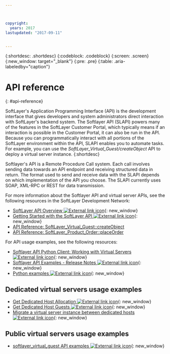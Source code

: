 ```yaml
---



copyright:
  years: 2017
lastupdated: "2017-09-11"


---
```


{:shortdesc: .shortdesc}
{:codeblock: .codeblock}
{:screen: .screen}
{:new_window: target="_blank"}
{:pre: .pre}
{:table: .aria-labeledby="caption"}

# API reference
{: #api-reference} 

SoftLayer's Application Programming Interface (API) is the development interface that gives developers and system administrators direct interaction with SoftLayer's backend system. The Softlayer API (SLAPI) powers many of the features in the SoftLayer Customer Portal, which typically means if an interaction is possible in the Customer Portal, it can also be run in the API. Because you can programmatically interact with all portions of the SoftLayer environment within the API, SLAPI enables you to automate tasks. For example, you can use the *SoftLayer_Virtual_Guest/createObject* API to deploy a virtual server instance.
{:shortdesc}

Softlayer's API is a Remote Procedure Call system. Each call involves sending data towards an API endpoint and receiving structured data in return. The format used to send and receive data with the SLAPI depends on which implementation of the API you choose. The
SLAPI currently uses SOAP, XML-RPC or REST for data transmission.

For more information about the Softlayer API and virtual server APIs, see the following resources in the SoftLayer Development Network:
* [SoftLayer API Overview ![External link icon](../icons/launch-glyph.svg "External link icon")](https://sldn.softlayer.com/article/softlayer-api-overview){: new_window} 
* [Getting Started with the SoftLayer API ![External link icon](../icons/launch-glyph.svg "External link icon")](http://sldn.softlayer.com/article/getting-started){: new_window}
* [API Reference: SoftLayer_Virtual_Guest::createObject](http://sldn.softlayer.com/reference/services/softlayer_virtual_guest/createobject)
* [API Reference: SoftLayer_Product_Order::placeOrder](http://sldn.softlayer.com/reference/services/SoftLayer_Product_Order/placeOrder)

For API usage examples, see the following resources:
* [Softlayer API Python Client: Working with Virtual Servers ![External link icon](../icons/launch-glyph.svg "External link icon")](http://softlayer-python.readthedocs.io/en/latest/cli/vs.html){: new_window}
* [Softlayer API Examples - Release Notes ![External link icon](../icons/launch-glyph.svg "External link icon")](https://softlayer.github.io/){: new_window}
* [Python examples ![External link icon](../icons/launch-glyph.svg "External link icon")](https://softlayer.github.io/python/){: new_window}

## Dedicated virtual servers usage examples
* [Get Dedicated Host Allocation ![External link icon](../icons/launch-glyph.svg "External link icon")](https://softlayer.github.io/python/getdedihostallocation/){: new_window}
* [Get Dedicated Host Guests ![External link icon](../icons/launch-glyph.svg "External link icon")](https://softlayer.github.io/python/getdedicatedhostguests/){: new_window}
* [Migrate a virtual server instance between dedicated hosts ![External link icon](../icons/launch-glyph.svg "External link icon")](https://softlayer.github.io/python/migratededicatedinstance/){: new_window}

## Public virtual servers usage examples
* [softlayer_virtual_guest API examples ![External link icon](../icons/launch-glyph.svg "External link icon")](https://softlayer.github.io/classes/softlayer_virtual_guest/){: new_window}
